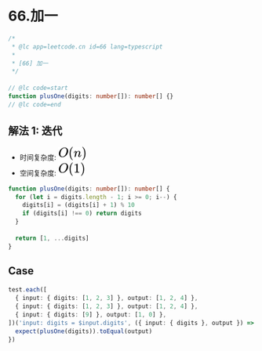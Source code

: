 # 66.加一

```ts
/*
 * @lc app=leetcode.cn id=66 lang=typescript
 *
 * [66] 加一
 */

// @lc code=start
function plusOne(digits: number[]): number[] {}
// @lc code=end
```

## 解法 1: 迭代

- 时间复杂度: <!-- $O(n)$ --> <img style="transform: translateY(0.1em); background: white;" src="./svg/o-n.svg" alt="O(n)">
- 空间复杂度: <!-- $O(1)$ --> <img style="transform: translateY(0.1em); background: white;" src="./svg/o-1.svg" alt="O(1)">

```ts
function plusOne(digits: number[]): number[] {
  for (let i = digits.length - 1; i >= 0; i--) {
    digits[i] = (digits[i] + 1) % 10
    if (digits[i] !== 0) return digits
  }

  return [1, ...digits]
}
```

## Case

```ts
test.each([
  { input: { digits: [1, 2, 3] }, output: [1, 2, 4] },
  { input: { digits: [1, 2, 3] }, output: [1, 2, 4] },
  { input: { digits: [9] }, output: [1, 0] },
])('input: digits = $input.digits', ({ input: { digits }, output }) => {
  expect(plusOne(digits)).toEqual(output)
})
```
